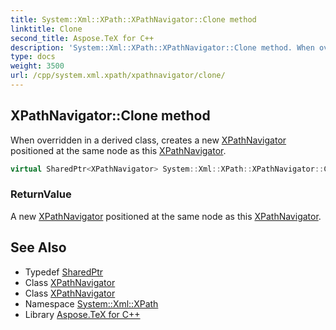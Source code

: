 ```yaml
---
title: System::Xml::XPath::XPathNavigator::Clone method
linktitle: Clone
second_title: Aspose.TeX for C++
description: 'System::Xml::XPath::XPathNavigator::Clone method. When overridden in a derived class, creates a new XPathNavigator positioned at the same node as this XPathNavigator in C++.'
type: docs
weight: 3500
url: /cpp/system.xml.xpath/xpathnavigator/clone/
---
```

## XPathNavigator::Clone method


When overridden in a derived class, creates a new [XPathNavigator](../) positioned at the same node as this [XPathNavigator](../).

```cpp
virtual SharedPtr<XPathNavigator> System::Xml::XPath::XPathNavigator::Clone()=0
```


### ReturnValue

A new [XPathNavigator](../) positioned at the same node as this [XPathNavigator](../).

## See Also

* Typedef [SharedPtr](../../../system/sharedptr/)
* Class [XPathNavigator](../)
* Class [XPathNavigator](../)
* Namespace [System::Xml::XPath](../../)
* Library [Aspose.TeX for C++](../../../)
